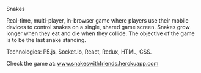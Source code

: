 Snakes


Real-time, multi-player, in-browser game where players use their mobile devices to control snakes on a single, shared game screen. Snakes grow longer when they eat and die when they collide. The objective of the game is to be the last snake standing.

Technologies: P5.js, Socket.io, React, Redux, HTML, CSS.

Check the game at: www.snakeswithfriends.herokuapp.com
